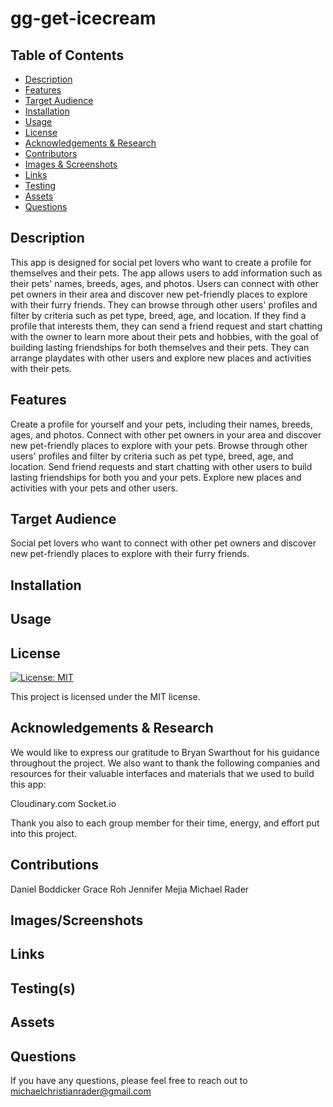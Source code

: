 # gg-get-icecream

## Table of Contents
- [Description](#description)
- [Features](#features)
- [Target Audience](#target-audience)
- [Installation](#installation)
- [Usage](#usage)
- [License](#license)
- [Acknowledgements & Research](#acknowledgements--research)
- [Contributors](#contributors)
- [Images & Screenshots](#images--screenshots)
- [Links](#links)
- [Testing](#testing)
- [Assets](#assets)
- [Questions](#questions)

## Description
This app is designed for social pet lovers who want to create a profile for themselves and their pets. The app allows users to add information such as their pets' names, breeds, ages, and photos. Users can connect with other pet owners in their area and discover new pet-friendly places to explore with their furry friends. They can browse through other users' profiles and filter by criteria such as pet type, breed, age, and location. If they find a profile that interests them, they can send a friend request and start chatting with the owner to learn more about their pets and hobbies, with the goal of building lasting friendships for both themselves and their pets. They can arrange playdates with other users and explore new places and activities with their pets.

## Features

Create a profile for yourself and your pets, including their names, breeds, ages, and photos.
Connect with other pet owners in your area and discover new pet-friendly places to explore with your pets.
Browse through other users' profiles and filter by criteria such as pet type, breed, age, and location.
Send friend requests and start chatting with other users to build lasting friendships for both you and your pets.
Explore new places and activities with your pets and other users.

## Target Audience
Social pet lovers who want to connect with other pet owners and discover new pet-friendly places to explore with their furry friends.

## Installation

## Usage

## License
[![License: MIT](https://img.shields.io/badge/License-MIT-blue.svg)](https://opensource.org/licenses/MIT)
  
  This project is licensed under the MIT license.

## Acknowledgements & Research
We would like to express our gratitude to Bryan Swarthout for his guidance throughout the project. We also want to thank the following companies and resources for their valuable interfaces and materials that we used to build this app:

Cloudinary.com
Socket.io

Thank you also to each group member for their time, energy, and effort put into this project.

## Contributions
Daniel Boddicker
Grace Roh
Jennifer Mejia
Michael Rader

## Images/Screenshots

## Links

## Testing(s)
<!-- [Heroku Deployment](heroku link here)
[Link Description](link here) -->

## Assets
<!-- [!img-description](link here) -->
<!--  -->

## Questions
If you have any questions, please feel free to reach out to michaelchristianrader@gmail.com